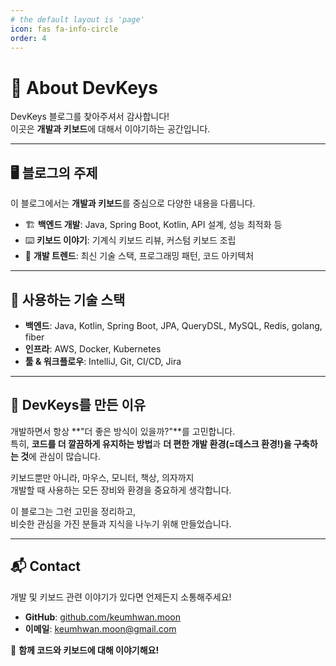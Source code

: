 ```yaml
---
# the default layout is 'page'
icon: fas fa-info-circle
order: 4
---
```


# 👋 About DevKeys

DevKeys 블로그를 찾아주셔서 감사합니다!  
이곳은 **개발과 키보드**에 대해서 이야기하는 공간입니다.  

---

## 🖥️ 블로그의 주제

이 블로그에서는 **개발과 키보드**를 중심으로 다양한 내용을 다룹니다.

- 🏗️ **백엔드 개발**: Java, Spring Boot, Kotlin, API 설계, 성능 최적화 등  
- ⌨️ **키보드 이야기**: 기계식 키보드 리뷰, 커스텀 키보드 조립  
- 🚀 **개발 트렌드**: 최신 기술 스택, 프로그래밍 패턴, 코드 아키텍처  

---

## 🔧 사용하는 기술 스택

- **백엔드**: Java, Kotlin, Spring Boot, JPA, QueryDSL, MySQL, Redis, golang, fiber  
- **인프라**: AWS, Docker, Kubernetes  
- **툴 & 워크플로우**: IntelliJ, Git, CI/CD, Jira  

---

## 🚀 DevKeys를 만든 이유

개발하면서 항상 **"더 좋은 방식이 있을까?"**를 고민합니다.  
특히, **코드를 더 깔끔하게 유지하는 방법**과 **더 편한 개발 환경(=데스크 환경!)을 구축하는 것**에 관심이 많습니다.  

키보드뿐만 아니라, 마우스, 모니터, 책상, 의자까지  
개발할 때 사용하는 모든 장비와 환경을 중요하게 생각합니다.  

이 블로그는 그런 고민을 정리하고,  
비슷한 관심을 가진 분들과 지식을 나누기 위해 만들었습니다.

---

## 📬 Contact

개발 및 키보드 관련 이야기가 있다면 언제든지 소통해주세요!  
- **GitHub**: [github.com/keumhwan.moon](https://github.com/keumhwan.moon)  
- **이메일**: [keumhwan.moon@gmail.com](mailto:keumhwan.moon@gmail.com)  

🚀 **함께 코드와 키보드에 대해 이야기해요!**  